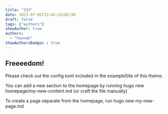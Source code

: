 ```yaml
---
title: "333"
date: 2023-07-05T13:45:32+02:00
draft: false
tags: ["authors"]
showAuthor: true
authors:
  - "hannah"
showAuthorsBadges : true
---
```


## Freeeedom!

Please check out the config.toml included in the exampleSite of this theme.

You can add a new section to the homepage by running hugo new homepage/my-new-content.md (or craft the file manually)

To create a page separate from the homepage, run hugo new my-new-page.md

